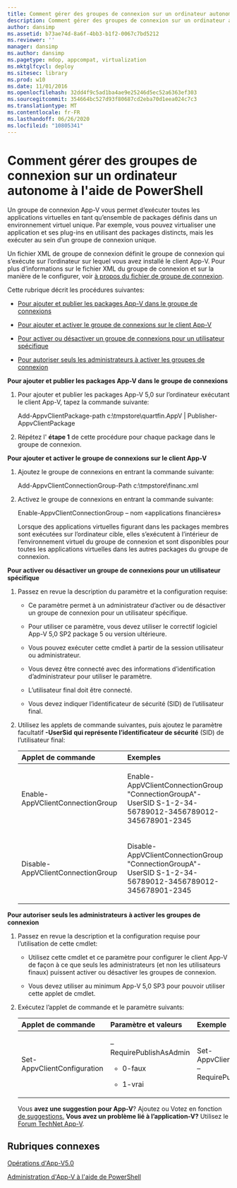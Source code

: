 ```yaml
---
title: Comment gérer des groupes de connexion sur un ordinateur autonome à l'aide de PowerShell
description: Comment gérer des groupes de connexion sur un ordinateur autonome à l'aide de PowerShell
author: dansimp
ms.assetid: b73ae74d-8a6f-4bb3-b1f2-0067c7bd5212
ms.reviewer: ''
manager: dansimp
ms.author: dansimp
ms.pagetype: mdop, appcompat, virtualization
ms.mktglfcycl: deploy
ms.sitesec: library
ms.prod: w10
ms.date: 11/01/2016
ms.openlocfilehash: 32dd4f9c5ad1ba4ae9e25246d5ec52a6363ef303
ms.sourcegitcommit: 354664bc527d93f80687cd2eba70d1eea024c7c3
ms.translationtype: MT
ms.contentlocale: fr-FR
ms.lasthandoff: 06/26/2020
ms.locfileid: "10805341"
---
```

# Comment gérer des groupes de connexion sur un ordinateur autonome à l'aide de PowerShell


Un groupe de connexion App-V vous permet d’exécuter toutes les applications virtuelles en tant qu’ensemble de packages définis dans un environnement virtuel unique. Par exemple, vous pouvez virtualiser une application et ses plug-ins en utilisant des packages distincts, mais les exécuter au sein d’un groupe de connexion unique.

Un fichier XML de groupe de connexion définit le groupe de connexion qui s’exécute sur l’ordinateur sur lequel vous avez installé le client App-V. Pour plus d’informations sur le fichier XML du groupe de connexion et sur la manière de le configurer, voir [à propos du fichier de groupe de connexion](about-the-connection-group-file.md).

Cette rubrique décrit les procédures suivantes:

-   [Pour ajouter et publier les packages App-V dans le groupe de connexions](#bkmk-add-pub-pkgs-in-cg)

-   [Pour ajouter et activer le groupe de connexions sur le client App-V](#bkmk-add-enable-cg-on-clt)

-   [Pour activer ou désactiver un groupe de connexions pour un utilisateur spécifique](#bkmk-enable-cg-for-user-poshtopic)

-   [Pour autoriser seuls les administrateurs à activer les groupes de connexion](#bkmk-admin-only-posh-topic-cg)

<a href="" id="bkmk-add-pub-pkgs-in-cg"></a>**Pour ajouter et publier les packages App-V dans le groupe de connexions**

1.  Pour ajouter et publier les packages App-V 5,0 sur l’ordinateur exécutant le client App-V, tapez la commande suivante:

    Add-AppvClientPackage-path c:\\tmpstore\\quartfin.AppV | Publisher-AppvClientPackage

2.  Répétez l' **étape 1** de cette procédure pour chaque package dans le groupe de connexion.

<a href="" id="bkmk-add-enable-cg-on-clt"></a>**Pour ajouter et activer le groupe de connexions sur le client App-V**

1.  Ajoutez le groupe de connexions en entrant la commande suivante:

    Add-AppvClientConnectionGroup-Path c:\\tmpstore\\financ.xml

2.  Activez le groupe de connexions en entrant la commande suivante:

    Enable-AppvClientConnectionGroup – nom «applications financières»

    Lorsque des applications virtuelles figurant dans les packages membres sont exécutées sur l’ordinateur cible, elles s’exécutent à l’intérieur de l’environnement virtuel du groupe de connexion et sont disponibles pour toutes les applications virtuelles dans les autres packages du groupe de connexion.

<a href="" id="bkmk-enable-cg-for-user-poshtopic"></a>**Pour activer ou désactiver un groupe de connexions pour un utilisateur spécifique**

1.  Passez en revue la description du paramètre et la configuration requise:

    -   Ce paramètre permet à un administrateur d’activer ou de désactiver un groupe de connexion pour un utilisateur spécifique.

    -   Pour utiliser ce paramètre, vous devez utiliser le correctif logiciel App-V 5,0 SP2 package 5 ou version ultérieure.

    -   Vous pouvez exécuter cette cmdlet à partir de la session utilisateur ou administrateur.

    -   Vous devez être connecté avec des informations d’identification d’administrateur pour utiliser le paramètre.

    -   L’utilisateur final doit être connecté.

    -   Vous devez indiquer l’identificateur de sécurité (SID) de l’utilisateur final.

2.  Utilisez les applets de commande suivantes, puis ajoutez le paramètre facultatif **-UserSid** **qui représente l’identificateur de sécurité** (SID) de l’utilisateur final:

    <table>
    <colgroup>
    <col width="50%" />
    <col width="50%" />
    </colgroup>
    <thead>
    <tr class="header">
    <th align="left">Applet de commande</th>
    <th align="left">Exemples</th>
    </tr>
    </thead>
    <tbody>
    <tr class="odd">
    <td align="left"><p>Enable-AppVClientConnectionGroup</p></td>
    <td align="left"><p>Enable-AppVClientConnectionGroup "ConnectionGroupA"-UserSID S-1-2-34-56789012-3456789012-345678901-2345</p></td>
    </tr>
    <tr class="even">
    <td align="left"><p>Disable-AppVClientConnectionGroup</p></td>
    <td align="left"><p>Disable-AppVClientConnectionGroup "ConnectionGroupA"-UserSID S-1-2-34-56789012-3456789012-345678901-2345</p></td>
    </tr>
    </tbody>
    </table>

<a href="" id="bkmk-admin-only-posh-topic-cg"></a>**Pour autoriser seuls les administrateurs à activer les groupes de connexion**

1.  Passez en revue la description et la configuration requise pour l’utilisation de cette cmdlet:

    -   Utilisez cette cmdlet et ce paramètre pour configurer le client App-V de façon à ce que seuls les administrateurs (et non les utilisateurs finaux) puissent activer ou désactiver les groupes de connexion.

    -   Vous devez utiliser au minimum App-V 5,0 SP3 pour pouvoir utiliser cette applet de cmdlet.

2.  Exécutez l’applet de commande et le paramètre suivants:

    <table>
    <colgroup>
    <col width="33%" />
    <col width="33%" />
    <col width="33%" />
    </colgroup>
    <thead>
    <tr class="header">
    <th align="left">Applet de commande</th>
    <th align="left">Paramètre et valeurs</th>
    <th align="left">Exemple</th>
    </tr>
    </thead>
    <tbody>
    <tr class="odd">
    <td align="left"><p>Set-AppvClientConfiguration</p></td>
    <td align="left"><p>–RequirePublishAsAdmin</p>
    <ul>
    <li><p>0-faux</p></li>
    <li><p>1-vrai</p></li>
    </ul></td>
    <td align="left"><p>Set-AppvClientConfiguration – RequirePublishAsAdmin1</p></td>
    </tr>
    </tbody>
    </table>

    Vous **avez une suggestion pour App-V**? Ajoutez ou Votez en fonction [de suggestions.](http://appv.uservoice.com/forums/280448-microsoft-application-virtualization) **Vous avez un problème lié à l’application-V?** Utilisez le [Forum TechNet App-V](https://social.technet.microsoft.com/Forums/home?forum=mdopappv).

## Rubriques connexes


[Opérations d'App-V5.0](operations-for-app-v-50.md)

[Administration d'App-V à l'aide de PowerShell](administering-app-v-by-using-powershell.md)

 

 





